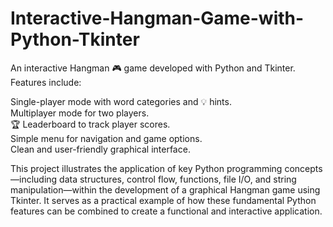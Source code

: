 # Interactive-Hangman-Game-with-Python-Tkinter

An interactive Hangman 🎮 game developed with Python and Tkinter. Features include:

Single-player mode with word categories and 💡 hints.  
Multiplayer mode for two players.    
🏆 Leaderboard to track player scores.  
Simple menu for navigation and game options.  
Clean and user-friendly graphical interface.  

This project illustrates the application of key Python programming concepts—including data structures, control flow, functions, file I/O, and string manipulation—within the development of a graphical Hangman game using Tkinter. It serves as a practical example of how these fundamental Python features can be combined to create a functional and interactive application.
